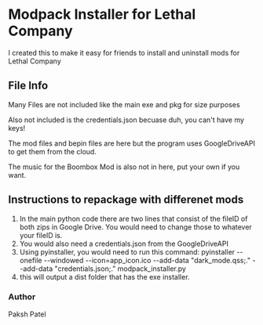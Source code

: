 # Modpack Installer for Lethal Company

I created this to make it easy for friends to install and uninstall mods for Lethal Company

## File Info

Many Files are not included like the main exe and pkg for size purposes

Also not included is the credentials.json becuase duh, you can't have my keys!

The mod files and bepin files are here but the program uses GoogleDriveAPI to get them from the cloud.

The music for the Boombox Mod is also not in here, put your own if you want.

## Instructions to repackage with differenet mods
1. In the main python code there are two lines that consist of the fileID of both zips in Google Drive. You would need to change those to whatever your fileID is.
2. You would also need a credentials.json from the GoogleDriveAPI
3. Using pyinstaller, you would need to run this command: 
pyinstaller --onefile --windowed --icon=app_icon.ico --add-data "dark_mode.qss;." --add-data "credentials.json;." modpack_installer.py
4. this will output a dist folder that has the exe installer.

### Author

Paksh Patel
